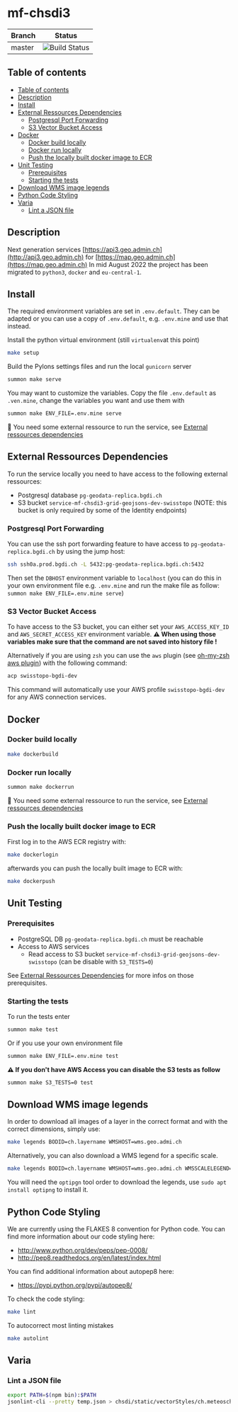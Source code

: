 # mf-chsdi3

| Branch | Status |
|---|---|
| master | ![Build Status](https://codebuild.eu-central-1.amazonaws.com/badges?uuid=eyJlbmNyeXB0ZWREYXRhIjoiMFAzY3lvZVQ4eFRjSk9DWE1xNWpqQVUrL3pFb0VVQmpyRG9HY0ZtV0tSVXU3djMzQ0dvMDhMaG1qa2k5YkV6V1huRjRuNXljTnZZazdnc3pQNVpmVmdZPSIsIml2UGFyYW1ldGVyU3BlYyI6InFJOXZ3azE5NzJoZ2U2bXYiLCJtYXRlcmlhbFNldFNlcmlhbCI6MX0%3D&branch=master) |

## Table of contents

- [Table of contents](#table-of-contents)
- [Description](#description)
- [Install](#install)
- [External Ressources Dependencies](#external-ressources-dependencies)
  - [Postgresql Port Forwarding](#postgresql-port-forwarding)
  - [S3 Vector Bucket Access](#s3-vector-bucket-access)
- [Docker](#docker)
  - [Docker build locally](#docker-build-locally)
  - [Docker run locally](#docker-run-locally)
  - [Push the locally built docker image to ECR](#push-the-locally-built-docker-image-to-ecr)
- [Unit Testing](#unit-testing)
  - [Prerequisites](#prerequisites)
  - [Starting the tests](#starting-the-tests)
- [Download WMS image legends](#download-wms-image-legends)
- [Python Code Styling](#python-code-styling)
- [Varia](#varia)
  - [Lint a JSON file](#lint-a-json-file)

## Description

Next generation services [https://api3.geo.admin.ch](http://api3.geo.admin.ch) for [https://map.geo.admin.ch](https://map.geo.admin.ch)
In mid August 2022 the project has been migrated to `python3`, `docker` and `eu-central-1`.

## Install

The required environment variables are set in `.env.default`. They can be
adapted or you can use a copy of `.env.default`, e.g. `.env.mine` and use that
instead.

Install the python virtual environment (still `virtualenv`at this point)

```bash
make setup
```

Build the Pylons settings files and run the local `gunicorn` server

```bash
summon make serve
```

You may want to customize the variables. Copy the file `.env.default` as `.ven.mine`,
change the variables you want and use them with

```bash
summon make ENV_FILE=.env.mine serve
```

:book: You need some external ressource to run the service, see [External ressources dependencies](#external-ressources-dependencies)

## External Ressources Dependencies

To run the service locally you need to have access to the following external ressources:

- Postgresql database `pg-geodata-replica.bgdi.ch`
- S3 bucket `service-mf-chsdi3-grid-geojsons-dev-swisstopo` (NOTE: this bucket is only required by some of the Identity endpoints)

### Postgresql Port Forwarding

You can use the ssh port forwarding feature to have access to `pg-geodata-replica.bgdi.ch` by using the jump host:

```bash
ssh ssh0a.prod.bgdi.ch -L 5432:pg-geodata-replica.bgdi.ch:5432
```

Then set the `DBHOST` environment variable to `localhost` (you can do this in your own environment file e.g. `.env.mine` and run the make file as follow: `summon make ENV_FILE=.env.mine serve`)

### S3 Vector Bucket Access

To have access to the S3 bucket, you can either set your `AWS_ACCESS_KEY_ID` and `AWS_SECRET_ACCESS_KEY` environment variable. **:warning: When using those variables make sure that the command are not saved into history file !**

Alternatively if you are using `zsh` you can use the `aws` plugin (see [oh-my-zsh aws plugin](https://github.com/ohmyzsh/ohmyzsh/tree/master/plugins/aws)) with the following command:

```bash
acp swisstopo-bgdi-dev
```

This command will automatically use your AWS profile `swisstopo-bgdi-dev` for any AWS connection services.

## Docker

### Docker build locally

```bash
make dockerbuild
```

### Docker run locally

```bash
summon make dockerrun
```

:book: You need some external ressource to run the service, see [External ressources dependencies](#external-ressources-dependencies)

### Push the locally built docker image to ECR

First log in to the AWS ECR registry with:

```bash
make dockerlogin
```

afterwards you can push the locally built image to ECR with:

```bash
make dockerpush
```

## Unit Testing

### Prerequisites

- PostgreSQL DB `pg-geodata-replica.bgdi.ch` must be reachable
- Access to AWS services
  - Read access to S3 bucket `service-mf-chsdi3-grid-geojsons-dev-swisstopo` (can be disable with `S3_TESTS=0`)

See [External Ressources Dependencies](#external-ressources-dependencies) for more infos on those prerequisites.

### Starting the tests

To run the tests enter

```bash
summon make test
```

Or if you use your own environment file

```bash
summon make ENV_FILE=.env.mine test
```

**:warning: If you don't have AWS Access you can disable the S3 tests as follow**

```bash
summon make S3_TESTS=0 test
```

## Download WMS image legends

In order to download all images of a layer in the correct format and with the correct dimensions, simply use:

```bash
make legends BODID=ch.layername WMSHOST=wms.geo.admi.ch
```

Alternatively, you can also download a WMS legend for a specific scale.

```bash
make legends BODID=ch.layername WMSHOST=wms.geo.admi.ch WMSSCALELEGEND=1000
```

You will need the `optipgn` tool order to download the legends, use `sudo apt install optipng` to install it.

## Python Code Styling
<!--- TODO: to be changed to pylint and yapf, once that has been implemented with https://jira.swisstopo.ch/secure/RapidBoard.jspa?rapidView=444&view=planning&selectedIssue=BGDIINF_SB-2507&issueLimit=100 (if it will be implemented at all)-->
We are currently using the FLAKES 8 convention for Python code.
You can find more information about our code styling here:

- http://www.python.org/dev/peps/pep-0008/
- http://pep8.readthedocs.org/en/latest/index.html

You can find additional information about autopep8 here:

- https://pypi.python.org/pypi/autopep8/

To check the code styling:

```bash
make lint
```

To autocorrect most linting mistakes

```bash
make autolint
```

## Varia

### Lint a JSON file

```bash
export PATH=$(npm bin):$PATH
jsonlint-cli --pretty temp.json > chsdi/static/vectorStyles/ch.meteoschweiz.messwerte-foehn-10min.json
```
